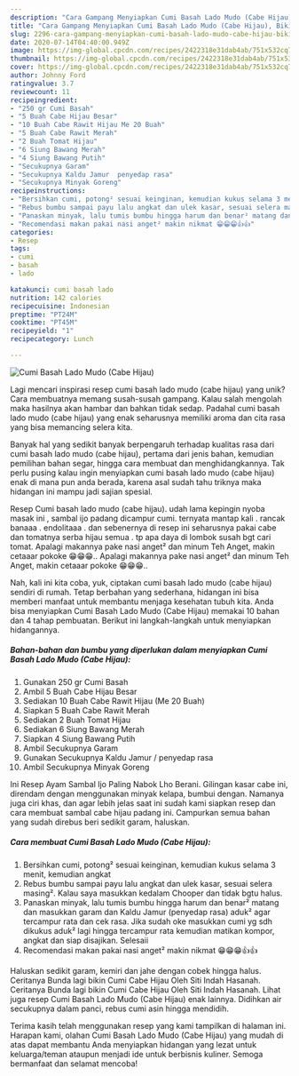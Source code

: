 ```yaml
---
description: "Cara Gampang Menyiapkan Cumi Basah Lado Mudo (Cabe Hijau), Bikin Ngiler"
title: "Cara Gampang Menyiapkan Cumi Basah Lado Mudo (Cabe Hijau), Bikin Ngiler"
slug: 2296-cara-gampang-menyiapkan-cumi-basah-lado-mudo-cabe-hijau-bikin-ngiler
date: 2020-07-14T04:40:00.949Z
image: https://img-global.cpcdn.com/recipes/2422318e31dab4ab/751x532cq70/cumi-basah-lado-mudo-cabe-hijau-foto-resep-utama.jpg
thumbnail: https://img-global.cpcdn.com/recipes/2422318e31dab4ab/751x532cq70/cumi-basah-lado-mudo-cabe-hijau-foto-resep-utama.jpg
cover: https://img-global.cpcdn.com/recipes/2422318e31dab4ab/751x532cq70/cumi-basah-lado-mudo-cabe-hijau-foto-resep-utama.jpg
author: Johnny Ford
ratingvalue: 3.7
reviewcount: 11
recipeingredient:
- "250 gr Cumi Basah"
- "5 Buah Cabe Hijau Besar"
- "10 Buah Cabe Rawit Hijau Me 20 Buah"
- "5 Buah Cabe Rawit Merah"
- "2 Buah Tomat Hijau"
- "6 Siung Bawang Merah"
- "4 Siung Bawang Putih"
- "Secukupnya Garam"
- "Secukupnya Kaldu Jamur  penyedap rasa"
- "Secukupnya Minyak Goreng"
recipeinstructions:
- "Bersihkan cumi, potong² sesuai keinginan, kemudian kukus selama 3 menit, kemudian angkat"
- "Rebus bumbu sampai payu lalu angkat dan ulek kasar, sesuai selera masing². Kalau saya masukkan kedalam Chooper dan tidak bgtu halus."
- "Panaskan minyak, lalu tumis bumbu hingga harum dan benar² matang dan masukkan garam dan Kaldu Jamur (penyedap rasa) aduk² agar tercampur rata dan cek rasa. Jika sudah oke masukkan cumi yg sdh dikukus aduk² lagi hingga tercampur rata kemudian matikan kompor, angkat dan siap disajikan. Selesaii"
- "Recomendasi makan pakai nasi anget² makin nikmat 😁😁😁👍👍"
categories:
- Resep
tags:
- cumi
- basah
- lado

katakunci: cumi basah lado 
nutrition: 142 calories
recipecuisine: Indonesian
preptime: "PT24M"
cooktime: "PT45M"
recipeyield: "1"
recipecategory: Lunch

---
```



![Cumi Basah Lado Mudo (Cabe Hijau)](https://img-global.cpcdn.com/recipes/2422318e31dab4ab/751x532cq70/cumi-basah-lado-mudo-cabe-hijau-foto-resep-utama.jpg)

Lagi mencari inspirasi resep cumi basah lado mudo (cabe hijau) yang unik? Cara membuatnya memang susah-susah gampang. Kalau salah mengolah maka hasilnya akan hambar dan bahkan tidak sedap. Padahal cumi basah lado mudo (cabe hijau) yang enak seharusnya memiliki aroma dan cita rasa yang bisa memancing selera kita.

Banyak hal yang sedikit banyak berpengaruh terhadap kualitas rasa dari cumi basah lado mudo (cabe hijau), pertama dari jenis bahan, kemudian pemilihan bahan segar, hingga cara membuat dan menghidangkannya. Tak perlu pusing kalau ingin menyiapkan cumi basah lado mudo (cabe hijau) enak di mana pun anda berada, karena asal sudah tahu triknya maka hidangan ini mampu jadi sajian spesial.

Resep Cumi basah lado mudo (cabe hijau). udah lama kepingin nyoba masak ini , sambal ijo padang dicampur cumi. ternyata mantap kali . rancak banaaa . endolitaaa . dan sebenernya di resep ini seharusnya pakai cabe dan tomatnya serba hijau semua . tp apa daya di lombok susah bgt cari tomat. Apalagi makannya pake nasi anget² dan minum Teh Anget, makin cetaaar pokoke 😁😁😁.. Apalagi makannya pake nasi anget² dan minum Teh Anget, makin cetaaar pokoke 😁😁😁..


Nah, kali ini kita coba, yuk, ciptakan cumi basah lado mudo (cabe hijau) sendiri di rumah. Tetap berbahan yang sederhana, hidangan ini bisa memberi manfaat untuk membantu menjaga kesehatan tubuh kita. Anda bisa menyiapkan Cumi Basah Lado Mudo (Cabe Hijau) memakai 10 bahan dan 4 tahap pembuatan. Berikut ini langkah-langkah untuk menyiapkan hidangannya.

<!--inarticleads1-->

##### Bahan-bahan dan bumbu yang diperlukan dalam menyiapkan Cumi Basah Lado Mudo (Cabe Hijau):

1. Gunakan 250 gr Cumi Basah
1. Ambil 5 Buah Cabe Hijau Besar
1. Sediakan 10 Buah Cabe Rawit Hijau (Me 20 Buah)
1. Siapkan 5 Buah Cabe Rawit Merah
1. Sediakan 2 Buah Tomat Hijau
1. Sediakan 6 Siung Bawang Merah
1. Siapkan 4 Siung Bawang Putih
1. Ambil Secukupnya Garam
1. Gunakan Secukupnya Kaldu Jamur / penyedap rasa
1. Ambil Secukupnya Minyak Goreng


Ini Resep Ayam Sambal Ijo Paling Nabok Lho Berani. Gilingan kasar cabe ini, direndam dengan menggunakan minyak kelapa, bumbui dengan. Namanya juga ciri khas, dan agar lebih jelas saat ini sudah kami siapkan resep dan cara membuat sambal cabe hijau padang ini. Campurkan semua bahan yang sudah direbus beri sedikit garam, haluskan. 

<!--inarticleads2-->

##### Cara membuat Cumi Basah Lado Mudo (Cabe Hijau):

1. Bersihkan cumi, potong² sesuai keinginan, kemudian kukus selama 3 menit, kemudian angkat
1. Rebus bumbu sampai payu lalu angkat dan ulek kasar, sesuai selera masing². Kalau saya masukkan kedalam Chooper dan tidak bgtu halus.
1. Panaskan minyak, lalu tumis bumbu hingga harum dan benar² matang dan masukkan garam dan Kaldu Jamur (penyedap rasa) aduk² agar tercampur rata dan cek rasa. Jika sudah oke masukkan cumi yg sdh dikukus aduk² lagi hingga tercampur rata kemudian matikan kompor, angkat dan siap disajikan. Selesaii
1. Recomendasi makan pakai nasi anget² makin nikmat 😁😁😁👍👍


Haluskan sedikit garam, kemiri dan jahe dengan cobek hingga halus. Ceritanya Bunda lagi bikin Cumi Cabe Hijau Oleh Siti Indah Hasanah. Ceritanya Bunda lagi bikin Cumi Cabe Hijau Oleh Siti Indah Hasanah. Lihat juga resep Cumi Basah Lado Mudo (Cabe Hijau) enak lainnya. Didihkan air secukupnya dalam panci, rebus cumi asin hingga mendidih. 

Terima kasih telah menggunakan resep yang kami tampilkan di halaman ini. Harapan kami, olahan Cumi Basah Lado Mudo (Cabe Hijau) yang mudah di atas dapat membantu Anda menyiapkan hidangan yang lezat untuk keluarga/teman ataupun menjadi ide untuk berbisnis kuliner. Semoga bermanfaat dan selamat mencoba!
